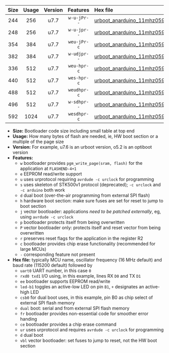 |Size|Usage|Version|Features|Hex file|
|:-:|:-:|:-:|:-:|:--|
|244|256|u7.7|`w-u-jPr--`|[urboot_anarduino_11mhz0592_2400bps_uart0_rxd0_txd1_led+b1_ur_vbl.hex](https://raw.githubusercontent.com/stefanrueger/urboot.hex/main/boards/anarduino/fcpu_11mhz0592/2400_bps/urboot_anarduino_11mhz0592_2400bps_uart0_rxd0_txd1_led+b1_ur_vbl.hex)|
|248|256|u7.7|`w-u-jpr--`|[urboot_anarduino_11mhz0592_2400bps_uart0_rxd0_txd1_led+b1_fr_ur_vbl.hex](https://raw.githubusercontent.com/stefanrueger/urboot.hex/main/boards/anarduino/fcpu_11mhz0592/2400_bps/urboot_anarduino_11mhz0592_2400bps_uart0_rxd0_txd1_led+b1_fr_ur_vbl.hex)|
|354|384|u7.7|`weu-jPr-c`|[urboot_anarduino_11mhz0592_2400bps_uart0_rxd0_txd1_ee_led+b1_fr_ce_ur_vbl.hex](https://raw.githubusercontent.com/stefanrueger/urboot.hex/main/boards/anarduino/fcpu_11mhz0592/2400_bps/urboot_anarduino_11mhz0592_2400bps_uart0_rxd0_txd1_ee_led+b1_fr_ce_ur_vbl.hex)|
|382|384|u7.7|`w-udjpr--`|[urboot_anarduino_11mhz0592_2400bps_uart0_rxd0_txd1_led+b1_csd5_dual_ur_vbl.hex](https://raw.githubusercontent.com/stefanrueger/urboot.hex/main/boards/anarduino/fcpu_11mhz0592/2400_bps/urboot_anarduino_11mhz0592_2400bps_uart0_rxd0_txd1_led+b1_csd5_dual_ur_vbl.hex)|
|336|512|u7.7|`weu-hpr-c`|[urboot_anarduino_11mhz0592_2400bps_uart0_rxd0_txd1_ee_led+b1_fr_ce_ur.hex](https://raw.githubusercontent.com/stefanrueger/urboot.hex/main/boards/anarduino/fcpu_11mhz0592/2400_bps/urboot_anarduino_11mhz0592_2400bps_uart0_rxd0_txd1_ee_led+b1_fr_ce_ur.hex)|
|440|512|u7.7|`wes-hpr-c`|[urboot_anarduino_11mhz0592_2400bps_uart0_rxd0_txd1_ee_led+b1_fr_ce.hex](https://raw.githubusercontent.com/stefanrueger/urboot.hex/main/boards/anarduino/fcpu_11mhz0592/2400_bps/urboot_anarduino_11mhz0592_2400bps_uart0_rxd0_txd1_ee_led+b1_fr_ce.hex)|
|488|512|u7.7|`weudhpr-c`|[urboot_anarduino_11mhz0592_2400bps_uart0_rxd0_txd1_ee_led+b1_csd5_dual_fr_ce_ur.hex](https://raw.githubusercontent.com/stefanrueger/urboot.hex/main/boards/anarduino/fcpu_11mhz0592/2400_bps/urboot_anarduino_11mhz0592_2400bps_uart0_rxd0_txd1_ee_led+b1_csd5_dual_fr_ce_ur.hex)|
|496|512|u7.7|`w-sdhpr--`|[urboot_anarduino_11mhz0592_2400bps_uart0_rxd0_txd1_led+b1_csd5_dual_fr.hex](https://raw.githubusercontent.com/stefanrueger/urboot.hex/main/boards/anarduino/fcpu_11mhz0592/2400_bps/urboot_anarduino_11mhz0592_2400bps_uart0_rxd0_txd1_led+b1_csd5_dual_fr.hex)|
|592|1024|u7.7|`wesdhpr-c`|[urboot_anarduino_11mhz0592_2400bps_uart0_rxd0_txd1_ee_led+b1_csd5_dual_fr_ce.hex](https://raw.githubusercontent.com/stefanrueger/urboot.hex/main/boards/anarduino/fcpu_11mhz0592/2400_bps/urboot_anarduino_11mhz0592_2400bps_uart0_rxd0_txd1_ee_led+b1_csd5_dual_fr_ce.hex)|

- **Size:** Bootloader code size including small table at top end
- **Usage:** How many bytes of flash are needed, ie, HW boot section or a multiple of the page size
- **Version:** For example, u7.6 is an urboot version, o5.2 is an optiboot version
- **Features:**
  + `w` bootloader provides `pgm_write_page(sram, flash)` for the application at `FLASHEND-4+1`
  + `e` EEPROM read/write support
  + `u` uses urprotocol requiring `avrdude -c urclock` for programming
  + `s` uses skeleton of STK500v1 protocol (deprecated); `-c urclock` and `-c arduino` both work
  + `d` dual boot (over-the-air programming from external SPI flash)
  + `h` hardware boot section: make sure fuses are set for reset to jump to boot section
  + `j` vector bootloader: applications *need to be patched externally*, eg, using `avrdude -c urclock`
  + `p` bootloader protects itself from being overwritten
  + `P` vector bootloader only: protects itself and reset vector from being overwritten
  + `r` preserves reset flags for the application in the register R2
  + `c` bootloader provides chip erase functionality (recommended for large MCUs)
  + `-` corresponding feature not present
- **Hex file:** typically MCU name, oscillator frequency (16 MHz default) and baud rate (115200 default) followed by
  + `uart0` UART number, in this case `0`
  + `rxd0 txd1` I/O using, in this example, lines RX `D0` and TX `D1`
  + `ee` bootloader supports EEPROM read/write
  + `led-b1` toggles an active-low LED on pin `B1`, `+` designates an active-high LED
  + `csb0` for dual boot uses, in this example, pin B0 as chip select of external SPI flash memory
  + `dual` boot: serial and from external SPI flash memory
  + `fr` bootloader provides non-essential code for smoother error handing
  + `ce` bootloader provides a chip erase command
  + `ur` uses urprotocol and requires `avrdude -c urclock` for programming
  + `d` dual boot
  + `vbl` vector bootloader: set fuses to jump to reset, not the HW boot section
